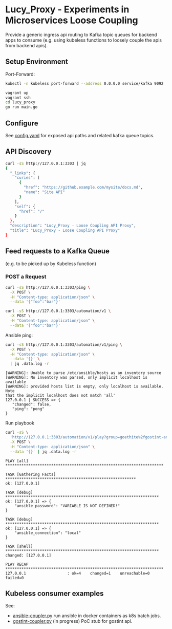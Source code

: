 # Lucy_Proxy - Experiments in Microservices Loose Coupling

Provide a generic ingress api routing to Kafka topic queues for backend apps
to consume (e.g. using kubeless functions to loosely couple the apis from
backend apis).

## Setup Environment
Port-Forward:
```bash
kubectl -n kubeless port-forward --address 0.0.0.0 service/kafka 9092
```

```bash
vagrant up
vagrant ssh
cd lucy_proxy
go run main.go
```

## Configure
See [config.yaml](./config.yaml) for exposed api paths and related kafka queue topics.

## API Discovery
```bash
curl -sS http://127.0.0.1:3303 | jq
{
  "_links": {
    "curies": [
      {
        "href": "https://github.example.com/mysite/docs.md",
        "name": "Site API"
      }
    ],
    "self": {
      "href": "/"
    }
  },
  "description": "Lucy_Proxy - Loose Coupling API Proxy",
  "title": "Lucy_Proxy - Loose Coupling API Proxy"
}
```

## Feed requests to a Kafka Queue
(e.g. to be picked up by Kubeless function)

### POST a Request
```bash
curl -sS http://127.0.0.1:3303/ping \
  -X POST \
  -H "Content-type: application/json" \
  --data '{"foo":"bar"}'
```

```bash
curl -sS http://127.0.0.1:3303/automation/v1 \
  -X POST \
  -H "Content-type: application/json" \
  --data '{"foo":"bar"}'
```

Ansible ping:
```bash
curl -sS http://127.0.0.1:3303/automation/v1/ping \
  -X POST \
  -H "Content-type: application/json" \
  --data '{}' \
  | jq .data.log -r
```

```
[WARNING]: Unable to parse /etc/ansible/hosts as an inventory source
[WARNING]: No inventory was parsed, only implicit localhost is available
[WARNING]: provided hosts list is empty, only localhost is available. Note
that the implicit localhost does not match 'all'
127.0.0.1 | SUCCESS => {
   "changed": false,
   "ping": "pong"
}
```

Run playbook
```bash
curl -sS \
  'http://127.0.0.1:3303/automation/v1/play?group=goethite%2fgostint-ansible%3a2.7.5&name=dump.yml' \
  -X POST \
  -H "Content-type: application/json" \
  --data '{}' | jq .data.log -r
```

```
PLAY [all] *********************************************************************

TASK [Gathering Facts] *********************************************************
ok: [127.0.0.1]

TASK [debug] *******************************************************************
ok: [127.0.0.1] => {
    "ansible_password": "VARIABLE IS NOT DEFINED!"
}

TASK [debug] *******************************************************************
ok: [127.0.0.1] => {
    "ansible_connection": "local"
}

TASK [shell] *******************************************************************
changed: [127.0.0.1]

PLAY RECAP *********************************************************************
127.0.0.1                  : ok=4    changed=1    unreachable=0    failed=0
```

## Kubeless consumer examples

See:
* [ansible-coupler.py](kubeless/ansible-coupler.py) run ansible in docker
  containers as k8s batch jobs.
* [gostint-coupler.py](kubeless/gostint-coupler.py) (in progress) PoC stub for
  gostint api.
